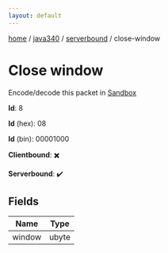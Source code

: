 ```yaml
---
layout: default
---
```


[home](/)  /  [java340](/protocol/java340)  /  [serverbound](/protocol/java340/serverbound)  /  close-window

# Close window

Encode/decode this packet in [Sandbox](../../../sandbox/java340#Serverbound.CloseWindow)

**Id**: 8

**Id** (hex): 08

**Id** (bin): 00001000

**Clientbound**: ✖️

**Serverbound**: ✔️

## Fields

Name | Type
---|---
window | ubyte
